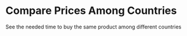 # Compare Prices Among Countries

See the needed time to buy the same product among different countries
